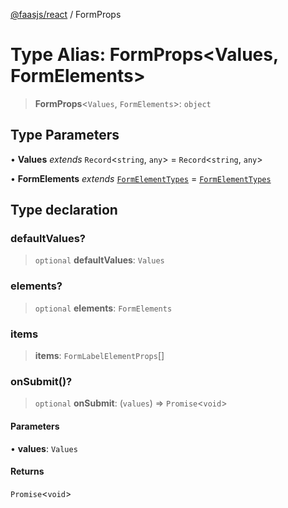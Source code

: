 [@faasjs/react](../README.md) / FormProps

# Type Alias: FormProps\<Values, FormElements\>

> **FormProps**\<`Values`, `FormElements`\>: `object`

## Type Parameters

• **Values** *extends* `Record`\<`string`, `any`\> = `Record`\<`string`, `any`\>

• **FormElements** *extends* [`FormElementTypes`](FormElementTypes.md) = [`FormElementTypes`](FormElementTypes.md)

## Type declaration

### defaultValues?

> `optional` **defaultValues**: `Values`

### elements?

> `optional` **elements**: `FormElements`

### items

> **items**: `FormLabelElementProps`[]

### onSubmit()?

> `optional` **onSubmit**: (`values`) => `Promise`\<`void`\>

#### Parameters

• **values**: `Values`

#### Returns

`Promise`\<`void`\>
